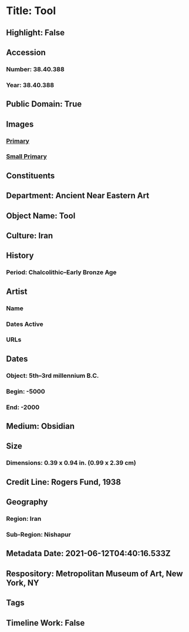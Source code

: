 # Title: Tool
## Highlight: False
## Accession
### Number: 38.40.388
### Year: 38.40.388
## Public Domain: True
## Images
### [Primary](https://images.metmuseum.org/CRDImages/an/original/ME38_40_388.jpg)
### [Small Primary](https://images.metmuseum.org/CRDImages/an/web-large/ME38_40_388.jpg)
## Constituents
## Department: Ancient Near Eastern Art
## Object Name: Tool
## Culture: Iran
## History
### Period: Chalcolithic–Early Bronze Age
## Artist
### Name
### Dates Active
### URLs
## Dates
### Object: 5th–3rd millennium B.C.
### Begin: -5000
### End: -2000
## Medium: Obsidian
## Size
### Dimensions: 0.39 x 0.94 in. (0.99 x 2.39 cm)
## Credit Line: Rogers Fund, 1938
## Geography
### Region: Iran
### Sub-Region: Nishapur
## Metadata Date: 2021-06-12T04:40:16.533Z
## Respository: Metropolitan Museum of Art, New York, NY
## Tags
## Timeline Work: False